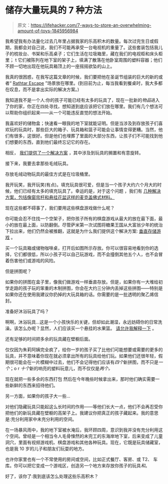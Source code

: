 # 储存大量玩具的 7 种方法

> 原文：<https://lifehacker.com/7-ways-to-store-an-overwhelming-amount-of-toys-1845956984>

我希望我有办法量化过去几年里占据我家的乐高积木的数量。每次过完生日或假期，我都会对自己说，我们不可能再承受一台电视机的重量了。这些套装包括我儿子的梳妆台、书架和乐高桌子；它们生活在垃圾箱里，藏在我们的电视柜和床头柜里； t 它们被陈列在地下室的架子上，填满了散落在他卧室周围的塑料容器；他们不顾一切地出现在他玩具箱顶上的一座摇摇欲坠的山上。

我真的很困惑，在我写这篇文章的时候，我们要把他在圣诞节组装的巨大的新的或者“ [Rathtar Escape](https://www.lego.com/en-us/product/rathtar-escape-75180) ”场景放在哪里。(到目前为止，每当我看到餐桌时，我大多都在叹息，而不是拿出实际的解决方案。)

我知道我不是一个人:你的孩子可能已经有太多的玩具了，现在一批新的*物品*进入了你的家，你正在四处寻找，想知道到底应该把它们放在哪里。我们有几个想法可以帮助你组织起来——从一个可能违反直觉的想法开始。

我喜欢好的储物盒；快速看一眼我的地下室就能证明。但是当涉及到存放孩子们喜欢玩的玩具时，那些巨大的箱子、玩具箱和篮子可能会让事情变得更糟。当然，他们有很多，这很好。但是他们也埋葬了里面的大部分东西，让孩子们不可能找到他们想要的东西，直到他们最终忘记它的存在。

相反， [我们提供了一个解决方案](https://lifehacker.com/get-rid-of-your-kids-storage-bins-1825143053) ，其中涉及到玩具的搁置和有意旋转。

接下来，我要去拿那些毛绒玩具。

存放毛绒动物玩具的最佳方式是在垃圾桶里。

我开玩笑，我开玩笑(有点)。填充玩具很可爱，但是当一个孩子大约六个月大的时候，他们已经有太多的填充玩具了。幸运的是，对于这个问题 ，我们有 [几种解决方案，包括像窗帘杆和悬挂花盆这样的麦克盖佛式材料。](https://lifehacker.com/the-best-ways-to-store-stuffed-animals-1842095966)

现在这些都不碍事了，我们要用这些棋盘游戏做什么呢？

你可能会忍不住找一个空架子，把你孩子所有的棋盘游戏从最大的放在最下面，最小的放在最上面，以防翻倒。尽管萨米第一次试图将糖果王国从大富翁少年的统治下拉出来，他们仍然会被推翻，这就是为什么我们提供这个解决方案: [垂直存储游戏](https://lifehacker.com/store-your-kids-games-vertically-instead-of-stacking-th-1834077912) 。

买一个玩具箱或储物咖啡桌，打开后如图所示存放。你可以很容易地看到你的选择，它们都很低，所以小孩子可以自己玩游戏，而不会撞倒其他五个人，也不会冒着伤害他们或游戏的风险。

但是拼图呢？

如果你的拼图在盒子里，像我们做游戏一样垂直存放。但是，如果你有一大堆给初学走路的孩子玩的笨重的木制拼图，你会在大约三分钟内丢掉这些拼图——特别是如果你还在使用我建议你扔掉的大玩具箱的话。你需要的是一批透明的聚乙烯信封。

准备好沐浴玩具了吗？

啊啊，沐浴玩具...这是一个小孩快乐的关键，但却如此潮湿，永远妨碍你的日常洗澡。该怎么办呢？显然，人们应该买一个悬挂的水果篮。 [请允许我解释一下](https://lifehacker.com/the-best-way-to-store-your-kids-bath-toys-1840829972) 。

还有足够的时间把多余的玩具藏在壁橱后面。

仅仅因为朱莉阿姨完全疯了，给你一岁的孩子买了比他们可能想要或需要的更多的玩具，并不意味着你现在就必须拿出所有的玩具给他们玩。如果他们还很年轻，假期很可能会在一片模糊中过去，他们不会记得他们应该有*四个*新拼图，而不只是*一个*；o r *十个*新的响亮的塑料玩意儿，而不仅仅是*两个。*

现在就把一些多余的东西打包 然后在今年晚些时候拿出来，那时他们确实需要一些新鲜的东西来招待他们。

另一方面，如果你的孩子大一些...

对他们隐藏玩具只能起这么长时间的作用——等他们长大一点，他们不会再忍受你把他们的新玩具藏在壁橱的高架子上。我建议你把真正的孩子藏起来。我的意思是:充分利用家中未充分利用的空间。

在一场暴风雨中，我的地下室被水淹后，我环顾四周，意识到我并没有充分利用这个空间。曾经是一个相当令人毛骨悚然的未完工的东海岸地下室，后来变成了儿童洞穴，里面有视频游戏机、棋盘游戏和其他各种玩具。现在，它既是玩具储藏室，也是我 10 岁的儿子和朋友们玩耍的地方。

也许你家里也有一个不常使用的房间或空间，比如正式餐厅、客房、或 T2、 车库。你可以把它变成一个游戏区，创造另一个地方来存放你孩子的玩具*和*。

好了，该你了:我到底该怎么处理这些乐高积木？